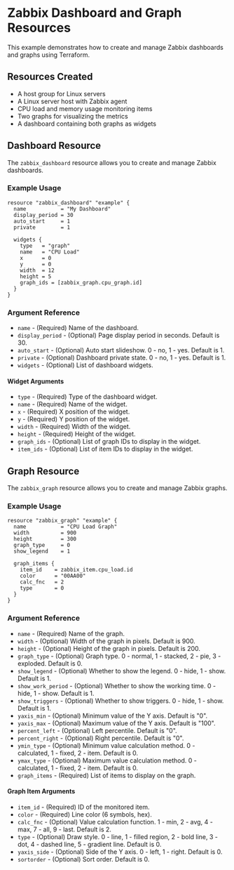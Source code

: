 # Zabbix Dashboard and Graph Resources

This example demonstrates how to create and manage Zabbix dashboards and graphs using Terraform.

## Resources Created

- A host group for Linux servers
- A Linux server host with Zabbix agent
- CPU load and memory usage monitoring items
- Two graphs for visualizing the metrics
- A dashboard containing both graphs as widgets

## Dashboard Resource

The `zabbix_dashboard` resource allows you to create and manage Zabbix dashboards.

### Example Usage

```hcl
resource "zabbix_dashboard" "example" {
  name           = "My Dashboard"
  display_period = 30
  auto_start     = 1
  private        = 1

  widgets {
    type   = "graph"
    name   = "CPU Load"
    x      = 0
    y      = 0
    width  = 12
    height = 5
    graph_ids = [zabbix_graph.cpu_graph.id]
  }
}
```

### Argument Reference

* `name` - (Required) Name of the dashboard.
* `display_period` - (Optional) Page display period in seconds. Default is 30.
* `auto_start` - (Optional) Auto start slideshow. 0 - no, 1 - yes. Default is 1.
* `private` - (Optional) Dashboard private state. 0 - no, 1 - yes. Default is 1.
* `widgets` - (Optional) List of dashboard widgets.

#### Widget Arguments

* `type` - (Required) Type of the dashboard widget.
* `name` - (Required) Name of the widget.
* `x` - (Required) X position of the widget.
* `y` - (Required) Y position of the widget.
* `width` - (Required) Width of the widget.
* `height` - (Required) Height of the widget.
* `graph_ids` - (Optional) List of graph IDs to display in the widget.
* `item_ids` - (Optional) List of item IDs to display in the widget.

## Graph Resource

The `zabbix_graph` resource allows you to create and manage Zabbix graphs.

### Example Usage

```hcl
resource "zabbix_graph" "example" {
  name           = "CPU Load Graph"
  width          = 900
  height         = 300
  graph_type     = 0
  show_legend    = 1
  
  graph_items {
    item_id    = zabbix_item.cpu_load.id
    color      = "00AA00"
    calc_fnc   = 2
    type       = 0
  }
}
```

### Argument Reference

* `name` - (Required) Name of the graph.
* `width` - (Optional) Width of the graph in pixels. Default is 900.
* `height` - (Optional) Height of the graph in pixels. Default is 200.
* `graph_type` - (Optional) Graph type. 0 - normal, 1 - stacked, 2 - pie, 3 - exploded. Default is 0.
* `show_legend` - (Optional) Whether to show the legend. 0 - hide, 1 - show. Default is 1.
* `show_work_period` - (Optional) Whether to show the working time. 0 - hide, 1 - show. Default is 1.
* `show_triggers` - (Optional) Whether to show triggers. 0 - hide, 1 - show. Default is 1.
* `yaxis_min` - (Optional) Minimum value of the Y axis. Default is "0".
* `yaxis_max` - (Optional) Maximum value of the Y axis. Default is "100".
* `percent_left` - (Optional) Left percentile. Default is "0".
* `percent_right` - (Optional) Right percentile. Default is "0".
* `ymin_type` - (Optional) Minimum value calculation method. 0 - calculated, 1 - fixed, 2 - item. Default is 0.
* `ymax_type` - (Optional) Maximum value calculation method. 0 - calculated, 1 - fixed, 2 - item. Default is 0.
* `graph_items` - (Required) List of items to display on the graph.

#### Graph Item Arguments

* `item_id` - (Required) ID of the monitored item.
* `color` - (Required) Line color (6 symbols, hex).
* `calc_fnc` - (Optional) Value calculation function. 1 - min, 2 - avg, 4 - max, 7 - all, 9 - last. Default is 2.
* `type` - (Optional) Draw style. 0 - line, 1 - filled region, 2 - bold line, 3 - dot, 4 - dashed line, 5 - gradient line. Default is 0.
* `yaxis_side` - (Optional) Side of the Y axis. 0 - left, 1 - right. Default is 0.
* `sortorder` - (Optional) Sort order. Default is 0. 